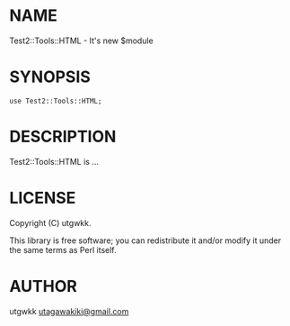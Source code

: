 # NAME

Test2::Tools::HTML - It's new $module

# SYNOPSIS

    use Test2::Tools::HTML;

# DESCRIPTION

Test2::Tools::HTML is ...

# LICENSE

Copyright (C) utgwkk.

This library is free software; you can redistribute it and/or modify
it under the same terms as Perl itself.

# AUTHOR

utgwkk <utagawakiki@gmail.com>
